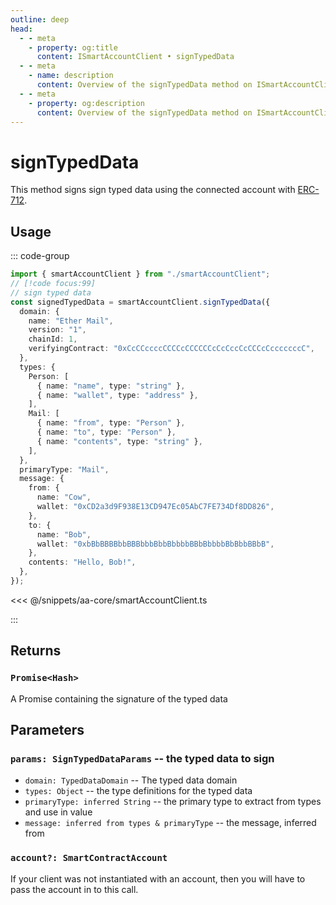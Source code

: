 ```yaml
---
outline: deep
head:
  - - meta
    - property: og:title
      content: ISmartAccountClient • signTypedData
  - - meta
    - name: description
      content: Overview of the signTypedData method on ISmartAccountClient
  - - meta
    - property: og:description
      content: Overview of the signTypedData method on ISmartAccountClient
---
```


# signTypedData

This method signs sign typed data using the connected account with [ERC-712](https://eips.ethereum.org/EIPS/eip-712).

## Usage

::: code-group

```ts [example.ts]
import { smartAccountClient } from "./smartAccountClient";
// [!code focus:99]
// sign typed data
const signedTypedData = smartAccountClient.signTypedData({
  domain: {
    name: "Ether Mail",
    version: "1",
    chainId: 1,
    verifyingContract: "0xCcCCccccCCCCcCCCCCCcCcCccCcCCCcCcccccccC",
  },
  types: {
    Person: [
      { name: "name", type: "string" },
      { name: "wallet", type: "address" },
    ],
    Mail: [
      { name: "from", type: "Person" },
      { name: "to", type: "Person" },
      { name: "contents", type: "string" },
    ],
  },
  primaryType: "Mail",
  message: {
    from: {
      name: "Cow",
      wallet: "0xCD2a3d9F938E13CD947Ec05AbC7FE734Df8DD826",
    },
    to: {
      name: "Bob",
      wallet: "0xbBbBBBBbbBBBbbbBbbBbbbbBBbBbbbbBbBbbBBbB",
    },
    contents: "Hello, Bob!",
  },
});
```

<<< @/snippets/aa-core/smartAccountClient.ts

:::

## Returns

### `Promise<Hash>`

A Promise containing the signature of the typed data

## Parameters

### `params: SignTypedDataParams` -- the typed data to sign

- `domain: TypedDataDomain` -- The typed data domain
- `types: Object` -- the type definitions for the typed data
- `primaryType: inferred String` -- the primary type to extract from types and use in value
- `message: inferred from types & primaryType` -- the message, inferred from

### `account?: SmartContractAccount`

If your client was not instantiated with an account, then you will have to pass the account in to this call.
